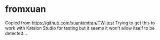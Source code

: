 # fromxuan
Copied from https://github.com/xuankimtran/TW-test
Trying to get this to work with Katalon Studio for testing but it seems it won't allow itself to be detected...
